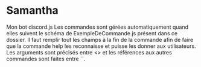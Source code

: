 # Samantha
Mon bot discord.js
Les commandes sont gérées automatiquement quand elles suivent le schéma de ExempleDeCommande.js présent dans ce dossier. Il faut remplir tout les champs à la fin de la commande afin de faire que la commande help les reconnaisse et puisse les donner aux utilisateurs. Les arguments sont précisés entre <> et les références aux autres commandes sont faites entre ``.
